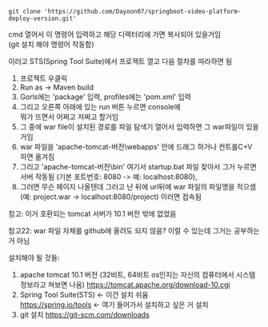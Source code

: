 ```
git clone 'https://github.com/Dayoon07/springboot-video-platform-deploy-version.git'
```

cmd 열어서 이 명령어 입력하고 해당 디렉터리에 가면 복사되어 있을거임 <br>
(git 설치 해야 명령어 작동함)

이러고 STS(Spring Tool Suite)에서 프로젝트 열고 다음 절차를 따라하면 됨

1. 프로젝트 우클릭
2. Run as -> Maven build
3. Gorls에는 'package' 입력, profiles에는 'pom.xml' 입력
4. 그리고 오른쪽 아래에 있는 run 버튼 누르면 console에 <br>
    뭐가 뜨면서 어쩌고 저쩌고 할거임
5. 그 중에 war file이 설치된 경로를 파일 탐색기 열어서 입력하면 그 war파일이 있을거임
6. war 파일을 'apache-tomcat-버전\webapps' 안에 드래그 하거나 컨트롤C+V 하면 옮겨짐
7. 그리고 'apache-tomcat-버전\bin' 여기서 startup.bat 파일 찾아서 그거 누르면 서버 작동됨 (기본 포트번호: 8080 -> 예: localhost:8080),
8. 그러면 무슨 페이지 나올텐데 그러고 난 뒤에 url뒤에 war 파일의 파일명을 적으셈 <br>  (예: project.war -> localhost:8080/project) 이러면 접속됨

참고: 이거 호환되는 tomcat 서버가 10.1 버전 밖에 없었음

참고22: war 파일 자체를 github애 올려도 되지 않음? 이럴 수 있는데 그거는 공부하는 거 아님

설치해야 될 것들:
1. apache tomcat 10.1 버전 (32비트, 64비트 os인지는 자신의 컴퓨터에서 시스템 정보라고 쳐보면 나옴) https://tomcat.apache.org/download-10.cgi
2. Spring Tool Suite(STS) <- 이건 설치 쉬움 <br>
    https://spring.io/tools <- 여기 들어가서 설치하고 싶은 거 설치
3. git 설치 https://git-scm.com/downloads
